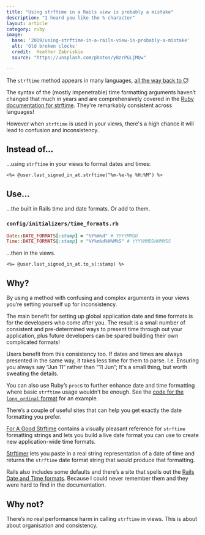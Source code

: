 ```yaml
---
title: "Using strftime in a Rails view is probably a mistake"
description: "I heard you like the % character"
layout: article
category: ruby
image:
  base: '2019/using-strftime-in-a-rails-view-is-probably-a-mistake'
  alt: 'Old broken clocks'
  credit:  Heather Zabriskie
  source: "https://unsplash.com/photos/yBzrPGLjMQw"

---
```


The `strftime` method appears in many languages, [all the way back to C](https://en.wikipedia.org/wiki/C_date_and_time_functions#strftime)!

The syntax of the (mostly impenetrable) time formatting arguments haven’t changed that much in years and are comprehensively covered in the [Ruby documentation for strftime](https://ruby-doc.org/core-2.6.3/Time.html#method-i-strftime). They're remarkably consistent across languages!

However when `strftime` is used in your views, there's a high chance it will lead to confusion and inconsistency.


## Instead of…

…using `strftime` in your views to format dates and times:

```erb
<%= @user.last_signed_in_at.strftime("%m-%e-%y %H:%M") %>
```


## Use…

…the built in Rails time and date formats. Or add to them.

### `config/initializers/time_formats.rb`

```ruby
Date::DATE_FORMATS[:stamp] = "%Y%m%d" # YYYYMMDD
Time::DATE_FORMATS[:stamp] = "%Y%m%d%H%M%S" # YYYYMMDDHHMMSS
```

…then in the views.

```erb
<%= @user.last_signed_in_at.to_s(:stamp) %>
```


## Why?

By using a method with confusing and complex arguments in your views you’re setting yourself up for inconsistency.

The main benefit for setting up global application date and time formats is for the developers who come after you. The result is a small number of consistent and pre-determined ways to present time through out your application, plus future developers can be spared building their own complicated formats!

Users benefit from this consistency too. If dates and times are always presented in the same way, it takes less time for them to parse. I.e. Ensuring you always say “Jun 11” rather than “11 Jun”; It's a small thing, but worth sweating the details.

You can also use Ruby’s `proc`s to further enhance date and time formatting where basic `strftime` usage wouldn’t be enough. See the [code for the `long_ordinal` format](https://github.com/rails/rails/blob/master/activesupport/lib/active_support/core_ext/time/conversions.rb#L15-L18) for an example.

There’s a couple of useful sites that can help you get exactly the date formatting you prefer.

[For A Good Strftime](https://www.foragoodstrftime.com) contains a visually pleasant reference for `strftime` formatting strings and lets you build a live date format you can use to create new application-wide time formats.

[Strftimer](http://strftimer.com) lets you paste in a real string representation of a date of time and returns the `strftime` date format string that would produce that formatting.

Rails also includes some defaults and there’s a site that spells out the [Rails Date and Time formats](https://railsdatetimeformats.com). Because I could never remember them and they were hard to find in the documentation.


## Why not?

There’s no real performance harm in calling `strftime` in views. This is about about organisation and consistency.
